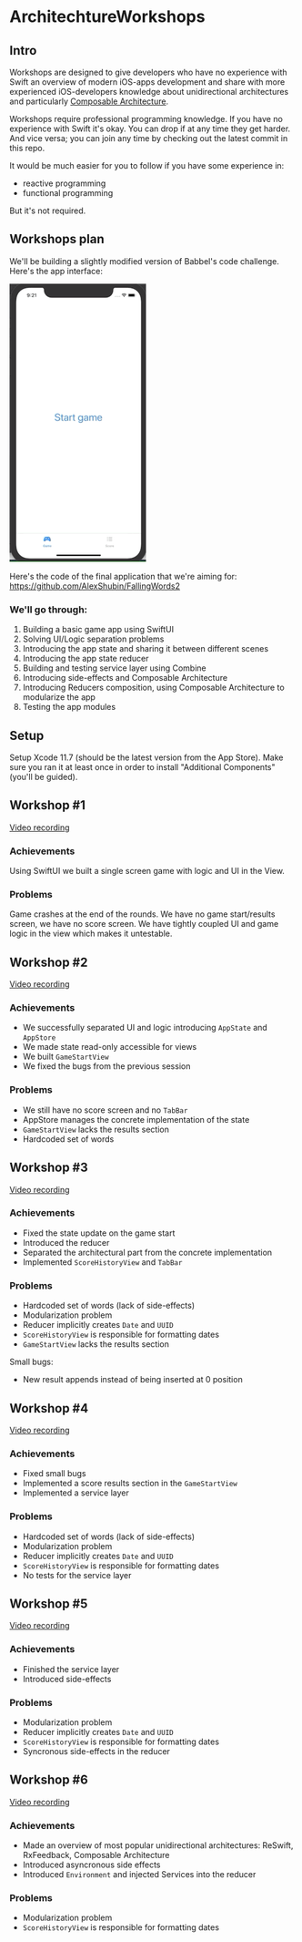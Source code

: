 # ArchitechtureWorkshops

## Intro

Workshops are designed to give developers who have no experience with Swift an overview of modern iOS-apps development and share with more experienced iOS-developers knowledge about unidirectional architectures and particularly [Composable Architecture](https://github.com/pointfreeco/swift-composable-architecture).

Workshops require professional programming knowledge. If you have no experience with Swift it's okay. You can drop if at any time they get harder. And vice versa; you can join any time by checking out the latest commit in this repo.

It would be much easier for you to follow if you have some experience in:
 - reactive programming
 - functional programming
 
But it's not required.

## Workshops plan

We'll be building a slightly modified version of Babbel's code challenge. Here's the app interface:

 ![alt-text](https://github.com/AlexShubin/ArchitechtureWorkshops/blob/master/game.gif)

Here's the code of the final application that we're aiming for: https://github.com/AlexShubin/FallingWords2
 
### We'll go through:

 1. Building a basic game app using SwiftUI
 2. Solving UI/Logic separation problems
 3. Introducing the app state and sharing it between different scenes
 4. Introducing the app state reducer
 5. Building and testing service layer using Combine
 6. Introducing side-effects and Composable Architecture
 7. Introducing Reducers composition, using Composable Architecture to modularize the app
 8. Testing the app modules

## Setup

Setup Xcode 11.7 (should be the latest version from the App Store). Make sure you ran it at least once in order to install "Additional Components" (you'll be guided).

## Workshop #1

[Video recording](https://drive.google.com/file/d/1k7AyQ_UbcpecMyPsmvAaa9kntW_z_5n0/view?usp=sharing)

### Achievements

Using SwiftUI we built a single screen game with logic and UI in the View.

### Problems

Game crashes at the end of the rounds. We have no game start/results screen, we have no score screen.
We have tightly coupled UI and game logic in the view which makes it untestable.

## Workshop #2

[Video recording](https://drive.google.com/file/d/1ZUMjISg0_f3GSir5maJ0g0EJZL2GmA5W/view?usp=sharing)

### Achievements

- We successfully separated UI and logic introducing `AppState` and `AppStore`
- We made state read-only accessible for views
- We built `GameStartView`
- We fixed the bugs from the previous session

### Problems

- We still have no score screen and no `TabBar`
- AppStore manages the concrete implementation of the state
- `GameStartView` lacks the results section
- Hardcoded set of words

## Workshop #3

[Video recording](https://drive.google.com/file/d/1d0lqkOJ6xzK9dsYME5QEyWQUeomgD9FZ/view?usp=sharing)

### Achievements

- Fixed the state update on the game start
- Introduced the reducer
- Separated the architectural part from the concrete implementation
- Implemented `ScoreHistoryView` and `TabBar`

### Problems

- Hardcoded set of words (lack of side-effects)
- Modularization problem
- Reducer implicitly creates `Date` and `UUID`
- `ScoreHistoryView` is responsible for formatting dates
- `GameStartView` lacks the results section

Small bugs:
 - New result appends instead of being inserted at 0 position

## Workshop #4

[Video recording](https://drive.google.com/file/d/1fUDkhVDxeY9AxaVhgQ2ZPoUQt6XH_5yt/view?usp=sharing)

### Achievements

- Fixed small bugs
- Implemented a score results section in the `GameStartView`
- Implemented a service layer

### Problems

- Hardcoded set of words (lack of side-effects)
- Modularization problem
- Reducer implicitly creates `Date` and `UUID`
- `ScoreHistoryView` is responsible for formatting dates
- No tests for the service layer

## Workshop #5

[Video recording](https://drive.google.com/file/d/1oqcqs5pvUHTIQor5Qkd-JFDVnC49PbMQ/view?usp=sharing)

### Achievements

- Finished the service layer
- Introduced side-effects

### Problems

- Modularization problem
- Reducer implicitly creates `Date` and `UUID`
- `ScoreHistoryView` is responsible for formatting dates
- Syncronous side-effects in the reducer

## Workshop #6

[Video recording](...)

### Achievements

- Made an overview of most popular unidirectional architectures: ReSwift, RxFeedback, Composable Architecture
- Introduced asyncronous side effects
- Introduced `Environment` and injected Services into the reducer

### Problems

- Modularization problem
- `ScoreHistoryView` is responsible for formatting dates

